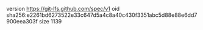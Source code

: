 version https://git-lfs.github.com/spec/v1
oid sha256:e2261bd6273522e33c647d5a4c8a40c430f3351abc5d88e88e6dd7900eea303f
size 1139
